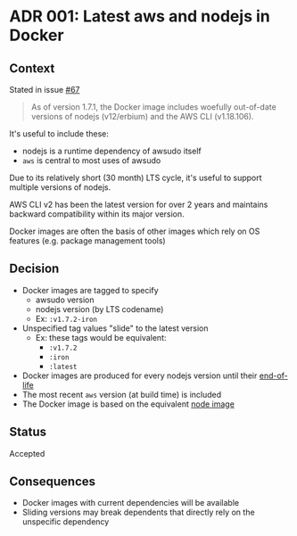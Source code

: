# ADR 001: Latest aws and nodejs in Docker

## Context

Stated in issue [#67]

> As of version 1.7.1, the Docker image includes woefully out-of-date versions of nodejs (v12/erbium) and the AWS CLI (v1.18.106).

It's useful to include these:

* nodejs is a runtime dependency of awsudo itself
* `aws` is central to most uses of awsudo

Due to its relatively short (30 month) LTS cycle, it's useful to support multiple versions of nodejs.

AWS CLI v2 has been the latest version for over 2 years and maintains backward compatibility within its major version.

Docker images are often the basis of other images which rely on OS features (e.g. package management tools)

## Decision

* Docker images are tagged to specify
    * awsudo version
    * nodejs version (by LTS codename)
    * Ex: `:v1.7.2-iron`
* Unspecified tag values "slide" to the latest version
     * Ex: these tags would be equivalent:
         * `:v1.7.2`
         * `:iron`
         * `:latest`
* Docker images are produced for every nodejs version until their [end-of-life][nodejs releases]
* The most recent `aws` version (at build time) is included
* The Docker image is based on the equivalent [node image]

## Status

Accepted

## Consequences

* Docker images with current dependencies will be available
* Sliding versions may break dependents that directly rely on the unspecific dependency

[#67]: https://github.com/meltwater/awsudo/issues/67
[node image]: https://hub.docker.com/_/node
[nodejs releases]: https://nodejs.org/en/about/releases/
[Generate Docker images based on node]: https://github.com/meltwater/awsudo/pull/66
